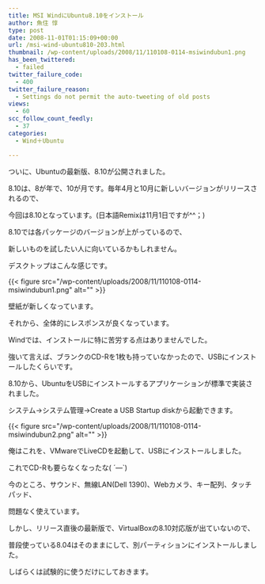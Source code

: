 ```yaml
---
title: MSI WindにUbuntu8.10をインストール
author: 魚住 惇
type: post
date: 2008-11-01T01:15:09+00:00
url: /msi-wind-ubuntu810-203.html
thumbnail: /wp-content/uploads/2008/11/110108-0114-msiwindubun1.png
has_been_twittered:
  - failed
twitter_failure_code:
  - 400
twitter_failure_reason:
  - Settings do not permit the auto-tweeting of old posts
views:
  - 60
scc_follow_count_feedly:
  - 37
categories:
  - Wind＋Ubuntu

---
```

ついに、Ubuntuの最新版、8.10が公開されました。</p> 

<!--more-->

8.10は、8が年で、10が月です。毎年4月と10月に新しいバージョンがリリースされるので、

今回は8.10となっています。(日本語Remixは11月1日ですが^^；)</p> 

8.10では各パッケージのバージョンが上がっているので、

新しいものを試したい人に向いているかもしれません。</p> 

デスクトップはこんな感じです。

{{< figure src="/wp-content/uploads/2008/11/110108-0114-msiwindubun1.png" alt="" >}} 

壁紙が新しくなっています。

それから、全体的にレスポンスが良くなっています。</p> 

Windでは、インストールに特に苦労する点はありませんでした。

強いて言えば、ブランクのCD-Rを1枚も持っていなかったので、USBにインストールしたくらいです。</p> 

8.10から、UbuntuをUSBにインストールするアプリケーションが標準で実装されました。

システム→システム管理→Create a USB Startup diskから起動できます。

{{< figure src="/wp-content/uploads/2008/11/110108-0114-msiwindubun2.png" alt="" >}} </p> 

俺はこれを、VMwareでLiveCDを起動して、USBにインストールしました。

これでCD-Rも要らなくなったな( ´―\`)</p> 

今のところ、サウンド、無線LAN(Dell 1390)、Webカメラ、キー配列、タッチパッド、

問題なく使えています。</p> 

しかし、リリース直後の最新版で、VirtualBoxの8.10対応版が出ていないので、

普段使っている8.04はそのままにして、別パーティションにインストールしました。</p> 

しばらくは試験的に使うだけにしておきます。
